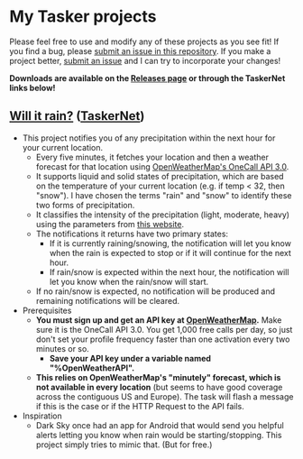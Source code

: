 # My Tasker projects

Please feel free to use and modify any of these projects as you see fit! If you find a bug, please [submit an issue in this repository](https://github.com/aarosmit/tasker-tasks/issues). If you make a project better, [submit an issue](https://github.com/aarosmit/tasker-tasks/issues) and I can try to incorporate your changes!

**Downloads are available on the [Releases page](https://github.com/aarosmit/tasker-tasks/releases) or through the TaskerNet links below!**

## [Will it rain?](Will_it_rain_.prj.xml) ([TaskerNet](https://taskernet.com/shares/?user=AS35m8khgdlKUqH3A8l4hlHzPyAboljs64wgsYvPkKDEqLLboSV5qMXLNUBUw9IhDk0LzL0%3D&id=Project%3AWill+it+rain%3F))

  - This project notifies you of any precipitation within the next hour for your current location.
    - Every five minutes, it fetches your location and then a weather forecast for that location using [OpenWeatherMap's OneCall API 3.0](https://openweathermap.org/api/one-call-3).
    - It supports liquid and solid states of precipitation, which are based on the temperature of your current location (e.g. if temp < 32, then "snow"). I have chosen the terms "rain" and "snow" to identify these two forms of precipitation.
    - It classifies the intensity of the precipitation (light, moderate, heavy) using the parameters from [this website](https://www.baranidesign.com/faq-articles/2020/1/19/rain-rate-intensity-classification).
    - The notifications it returns have two primary states:
      - If it is currently raining/snowing, the notification will let you know when the rain is expected to stop or if it will continue for the next hour.
      - If rain/snow is expected within the next hour, the notification will let you know when the rain/snow will start.
    - If no rain/snow is expected, no notification will be produced and remaining notifications will be cleared.
  - Prerequisites
    - **You must sign up and get an API key at [OpenWeatherMap](https://openweathermap.org/api).** Make sure it is the OneCall API 3.0. You get 1,000 free calls per day, so just don't set your profile frequency faster than one activation every two minutes or so.
      - **Save your API key under a variable named "%OpenWeatherAPI".**
    - **This relies on OpenWeatherMap's "minutely" forecast, which is not available in every location** (but seems to have good coverage across the contiguous US and Europe). The task will flash a message if this is the case or if the HTTP Request to the API fails.
  - Inspiration
    - Dark Sky once had an app for Android that would send you helpful alerts letting you know when rain would be starting/stopping. This project simply tries to mimic that. (But for free.)
